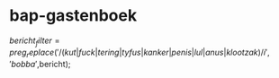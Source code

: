 # bap-gastenboek

$bericht_filter = preg_replace('/(kut|fuck|tering|tyfus|kanker|penis|lul|anus|klootzak)/i','bobba',$bericht);
